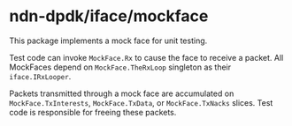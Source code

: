 # ndn-dpdk/iface/mockface

This package implements a mock face for unit testing.

Test code can invoke `MockFace.Rx` to cause the face to receive a packet.
All MockFaces depend on `MockFace.TheRxLoop` singleton as their `iface.IRxLooper`.

Packets transmitted through a mock face are accumulated on `MockFace.TxInterests`, `MockFace.TxData`, or `MockFace.TxNacks` slices.
Test code is responsible for freeing these packets.
